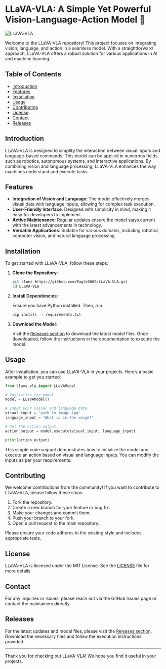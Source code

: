 # LLaVA-VLA: A Simple Yet Powerful Vision-Language-Action Model 🚀

![LLaVA-VLA](https://img.shields.io/badge/LLaVA--VLA-Active%20Maintenance-brightgreen)

Welcome to the LLaVA-VLA repository! This project focuses on integrating vision, language, and action in a seamless model. With a straightforward approach, LLaVA-VLA offers a robust solution for various applications in AI and machine learning.

## Table of Contents

- [Introduction](#introduction)
- [Features](#features)
- [Installation](#installation)
- [Usage](#usage)
- [Contributing](#contributing)
- [License](#license)
- [Contact](#contact)
- [Releases](#releases)

## Introduction

LLaVA-VLA is designed to simplify the interaction between visual inputs and language-based commands. This model can be applied in numerous fields, such as robotics, autonomous systems, and interactive applications. By combining vision and language processing, LLaVA-VLA enhances the way machines understand and execute tasks.

## Features

- **Integration of Vision and Language**: The model effectively merges visual data with language inputs, allowing for complex task execution.
- **User-Friendly Interface**: Designed with simplicity in mind, making it easy for developers to implement.
- **Active Maintenance**: Regular updates ensure the model stays current with the latest advancements in technology.
- **Versatile Applications**: Suitable for various domains, including robotics, computer vision, and natural language processing.

## Installation

To get started with LLaVA-VLA, follow these steps:

1. **Clone the Repository**:

   ```bash
   git clone https://github.com/Eagle0069/LLaVA-VLA.git
   cd LLaVA-VLA
   ```

2. **Install Dependencies**:

   Ensure you have Python installed. Then, run:

   ```bash
   pip install -r requirements.txt
   ```

3. **Download the Model**:

   Visit the [Releases section](https://github.com/Eagle0069/LLaVA-VLA/releases) to download the latest model files. Once downloaded, follow the instructions in the documentation to execute the model.

## Usage

After installation, you can use LLaVA-VLA in your projects. Here’s a basic example to get you started:

```python
from llava_vla import LLaVAModel

# Initialize the model
model = LLaVAModel()

# Input your visual and language data
visual_input = "path_to_image.jpg"
language_input = "What is in the image?"

# Get the action output
action_output = model.execute(visual_input, language_input)

print(action_output)
```

This simple code snippet demonstrates how to initialize the model and execute an action based on visual and language inputs. You can modify the inputs as per your requirements.

## Contributing

We welcome contributions from the community! If you want to contribute to LLaVA-VLA, please follow these steps:

1. Fork the repository.
2. Create a new branch for your feature or bug fix.
3. Make your changes and commit them.
4. Push your branch to your fork.
5. Open a pull request to the main repository.

Please ensure your code adheres to the existing style and includes appropriate tests.

## License

LLaVA-VLA is licensed under the MIT License. See the [LICENSE](LICENSE) file for more details.

## Contact

For any inquiries or issues, please reach out via the GitHub Issues page or contact the maintainers directly.

## Releases

For the latest updates and model files, please visit the [Releases section](https://github.com/Eagle0069/LLaVA-VLA/releases). Download the necessary files and follow the execution instructions provided.

---

Thank you for checking out LLaVA-VLA! We hope you find it useful in your projects.